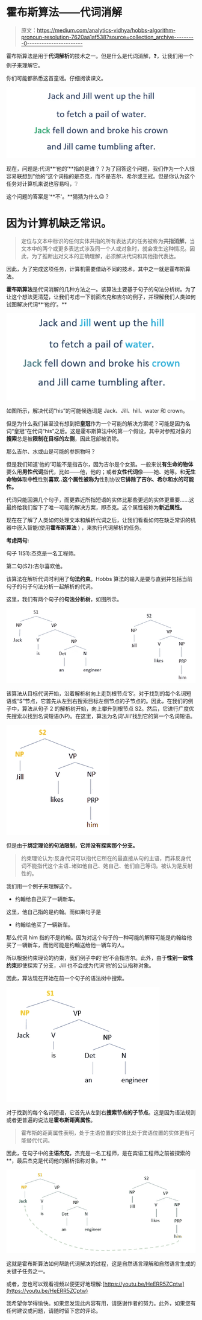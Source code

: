 # 霍布斯算法——代词消解

> 原文：<https://medium.com/analytics-vidhya/hobbs-algorithm-pronoun-resolution-7620aa1af538?source=collection_archive---------0----------------------->

霍布斯算法是用于**代词解析**的技术之一。但是什么是代词消解，❓，让我们用一个例子来理解它。

你们可能都熟悉这首童谣。仔细阅读课文。

![](img/17cf98bf5db0632b8ae311ff919c25d7.png)

现在，问题是:代词**‘他的’**指的是谁？？为了回答这个问题，我们作为一个人很容易联想到“他的”这个词指的是杰克，而不是吉尔、希尔或王冠。但是你认为这个任务对计算机来说也容易吗，❔

这个问题的答案是'**不'。**猜猜为什么😐？

# 因为计算机缺乏常识。

> 定位与文本中标识的任何实体共指的所有表达式的任务被称为**共指消解**，当文本中的两个或更多表达式涉及同一个人或对象时，就会发生这种情况。因此，为了推断出对文本的正确理解，必须解决代词和其他指代表达。

因此，为了完成这项任务，计算机需要借助不同的技术，其中之一就是霍布斯算法。

**霍布斯算法**是代词消解的几种方法之一。该算法主要基于句子的句法分析树。为了让这个想法更清楚，让我们考虑一下前面杰克和吉尔的例子，并理解我们人类如何试图解决代词**‘他的’。**

![](img/3337683d62e5a1830753a5822663275e.png)

如图所示，解决代词“his”的可能候选词是 Jack、Jill、hill、water 和 crown。

但是为什么我们甚至没有想到把**皇冠**作为一个可能的解决方案呢？可能是因为名词“皇冠”在代词“his”之后。这是霍布斯算法中的第一个假设，其中对参照对象的**搜索**总是被**限制在目标的左侧**，因此冠部被消除。

那么吉尔、水或山是可能的参照物吗？

但是我们知道‘他的’可能不是指吉尔，因为吉尔是个女孩。一般来说**有生命的物体**要么用**男性代词**指代，比如——他，他的；或者**女性代词**像——她、她等。和**无生命物体**取**中性**性别**喜欢..这个属性被称为**性别协议**它排除了吉尔、希尔和水的可能性。**

代词只能回溯几个句子，而更靠近所指短语的实体比那些更远的实体更重要……这最终给我们留下了唯一可能的解决方案，即杰克。这个属性被称为**新近属性。**

现在在了解了人类如何处理文本和解析代词之后，让我们看看如何在缺乏常识的机器中嵌入智能(使用**霍布斯算法** ) ，来执行代词解析的任务。

**考虑两句:**

句子 1(S1):杰克是一名工程师。

第二句(S2):吉尔喜欢他。

该算法在解析代词时利用了**句法约束**。Hobbs 算法的输入是要与直到并包括当前句子的句子句法分析一起解析的代词。

这里，我们有两个句子的**句法分析树**，如图所示。

![](img/0323b9dcec83d0c1ec67c8189c597076.png)

该算法从目标代词开始，沿着解析树向上走到根节点‘S’。对于找到的每个名词短语或“S”节点，它首先从左到右搜索目标左侧节点的子节点的。因此，在我们的例子中，算法从句子 2 的解析树开始，向上攀升到根节点 S2。然后，它进行广度优先搜索以找到名词短语(NP)。在这里，算法为名词‘Jill’找到它的第一个名词短语。

![](img/0dc544057c26930386d6a25c47b76dc9.png)

但是由于**绑定理论的句法限制，它并没有探索那个分支。**

> 约束理论认为:反身代词可以指代它所在的最直接从句的主语，而非反身代词不能指代这个主语..诸如他自己、她自己、他们自己等词。被认为是反射性的。

我们用一个例子来理解这个。

*   约翰给自己买了一辆新车。

这里，他自己指的是约翰。而如果句子是

*   约翰给他买了一辆新车。

那么代词 him 指的不是约翰。因为对这个句子的一种可能的解释可能是约翰给他买了一辆新车，而他可能是约翰送给他一辆车的人。

所以根据约束理论的约束，我们例子中的‘他’不会指吉尔。此外，由于**性别一致性约束**即使探索了分支，Jill 也不会成为代词‘他’的公认指称对象。

因此，算法现在开始在前一个句子的语法树中搜索。

![](img/2e12dc0ee2b2977ff0dbb189737359f2.png)

对于找到的每个名词短语，它首先从左到右**搜索节点的子节点**。这是因为语法规则或者更普遍的说法是**霍布斯距离属性**。

> 霍布斯的距离属性表明，处于主语位置的实体比处于宾语位置的实体更有可能替代代词。

因此，在句子中的**主语杰克**，杰克是一名工程师，是在宾语工程师之前被探索的**，最后杰克是代词他的解析指称对象。**

![](img/f8279a9e53d44c5f9d0b1fc1c03474aa.png)

这就是霍布斯算法如何帮助代词解决的过程，这是自然语言理解和自然语言生成的关键子任务之一。

或者，您也可以观看视频以便更好地理解:[https://youtu.be/HeERR5ZCptw](https://youtu.be/HeERR5ZCptw)

我希望你学得愉快。如果您发现此内容有用，请感谢作者的努力。此外，如果您有任何建议或问题，请随时留下您的评论。
